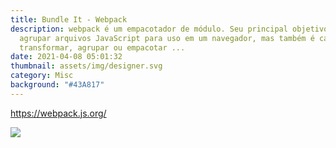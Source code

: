 ```yaml
---
title: Bundle It - Webpack
description: webpack é um empacotador de módulo. Seu principal objetivo é
  agrupar arquivos JavaScript para uso em um navegador, mas também é capaz de
  transformar, agrupar ou empacotar ...
date: 2021-04-08 05:01:32
thumbnail: assets/img/designer.svg
category: Misc
background: "#43A817"
---
```

<https://webpack.js.org/>

![](/assets/img/1_oepinrk3xe-h7nmv3fonoq.png)